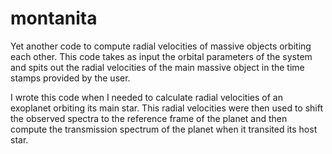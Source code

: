 # montanita

Yet another code to compute radial velocities of massive objects orbiting each other. This code takes as input the orbital parameters of the system and spits out the radial velocities of the main massive object in the time stamps provided by the user.

I wrote this code when I needed to calculate radial velocities of an exoplanet orbiting its main star. This radial velocities were then used to shift the observed spectra to the reference frame of the planet and then compute the transmission spectrum of the planet when it transited its host star.
